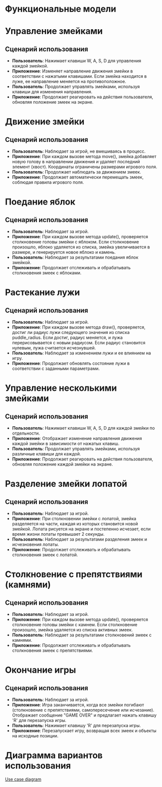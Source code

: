 # Функциональные модели

# Управление змейками

## Сценарий использования

- **Пользователь**: Нажимает клавиши W, A, S, D для управления каждой змейкой.
- **Приложение**: Изменяет направление движения змейки в соответствии с нажатыми клавишами. Если змейка находится в луже, ее направление меняется на противоположное.
- **Пользователь**: Продолжает управлять змейками, используя клавиши для изменения направления.
- **Приложение**: Продолжает реагировать на действия пользователя, обновляя положение змеек на экране.

# Движение змейки

## Сценарий использования

- **Пользователь**: Наблюдает за игрой, не вмешиваясь в процесс.
- **Приложение**: При каждом вызове метода move(), змейка добавляет новую голову в направлении движения и удаляет последний элемент (хвост). Координаты ограничены размерами игрового поля.
- **Пользователь**: Продолжает наблюдать за движением змеек.
- **Приложение**: Продолжает автоматически перемещать змеек, соблюдая правила игрового поля.

# Поедание яблок

## Сценарий использования

- **Пользователь**: Наблюдает за игрой.
- **Приложение**: При каждом вызове метода update(), проверяется столкновение головы змейки с яблоком. Если столкновение произошло, яблоко удаляется из списка, змейка увеличивается в размере, и генерируется новое яблоко и камень.
- **Пользователь**: Наблюдает за результатами поедания яблок змейкой.
- **Приложение**: Продолжает отслеживать и обрабатывать столкновения змеек с яблоками.

# Растекание лужи

## Сценарий использования

- **Пользователь**: Наблюдает за игрой.
- **Приложение**: При каждом вызове метода draw(), проверяется, достиг ли радиус лужи следующего значения из списка puddle_radius. Если достиг, радиус меняется, и лужа перерисовывается с новым радиусом. Если радиус становится нулевым, лужа считается исчезнувшей.
- **Пользователь**: Наблюдает за изменением лужи и ее влиянием на игру.
- **Приложение**: Продолжает обновлять состояние лужи в соответствии с заданными параметрами.

# Управление несколькими змейками

## Сценарий использования

- **Пользователь**: Нажимает клавиши W, A, S, D для каждой змейки по отдельности.
- **Приложение**: Отображает изменение направления движения каждой змейки в зависимости от нажатых клавиш.
- **Пользователь**: Продолжает управлять змейками, используя различные клавиши для каждой.
- **Приложение**: Продолжает реагировать на действия пользователя, обновляя положение каждой змейки на экране.

# Разделение змейки лопатой

## Сценарий использования

- **Пользователь**: Наблюдает за игрой.
- **Приложение**: При столкновении змейки с лопатой, змейка разделяется на части, каждая из которых становится новой змейкой. Лопата рисуется на экране и постепенно исчезает, если время жизни лопаты превышает 2 секунды.
- **Пользователь**: Наблюдает за результатами разделения змеек и исчезновения лопаты.
- **Приложение**: Продолжает отслеживать и обрабатывать столкновения змеек с лопатой.

# Столкновение с препятствиями (камнями)

## Сценарий использования

- **Пользователь**: Наблюдает за игрой.
- **Приложение**: При каждом вызове метода update(), проверяется столкновение головы змейки с камнем. Если столкновение произошло, змейка удаляется из списка активных змеек.
- **Пользователь**: Наблюдает за результатами столкновений змеек с камнями.
- **Приложение**: Продолжает отслеживать и обрабатывать столкновения змеек с препятствиями.

# Окончание игры

## Сценарий использования

- **Пользователь**: Наблюдает за игрой.
- **Приложение**: Игра заканчивается, когда все змейки погибают (столкновение с препятствиями, самопересечение или исчезание). Отображает сообщение "GAME OVER" и предлагает нажать клавишу 'R' для перезапуска игры.
- **Пользователь**: Нажимает клавишу 'R' для перезапуска игры.
- **Приложение**: Перезапускает игру, возвращая всех змеек и объекты на исходные позиции.
# Диаграмма вариантов использования
[Use case diagram](./use-case-diagram.jpg)